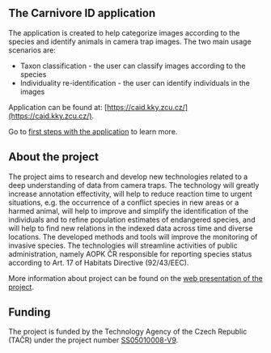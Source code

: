 ## The Carnivore ID application

The application is created to help categorize images according to the species and identify animals in camera trap images.
The two main usage scenarios are:

* Taxon classification - the user can classify images according to the species
* Individuality re-identification - the user can identify individuals in the images


Application can be found at: [https://caid.kky.zcu.cz/](https://caid.kky.zcu.cz/).

Go to [first steps with the application](first_steps.md) to learn more.


## About the project

The project aims to research and develop new technologies related to a deep understanding of data from camera traps. The technology will greatly increase annotation effectivity, will help to reduce reaction time to urgent situations, e.g. the occurrence of a conflict species in new areas or a harmed animal, will help to improve and simplify the identification of the individuals and to refine population estimates of endangered species, and will help to find new relations in the indexed data across time and diverse locations. The developed methods and tools will improve the monitoring of invasive species. The technologies will streamline activities of public administration, namely AOPK ČR responsible for reporting species status according to Art. 17 of Habitats Directive (92/43/EEC).

More information about project can be found on the [web presentation of the project](https://sites.google.com/view/caid-zcu/).

## Funding

The project is funded by the Technology Agency of the Czech Republic (TAČR) under the project number [SS05010008-V9](https://starfos.tacr.cz/en/projekty/SS05010008).



